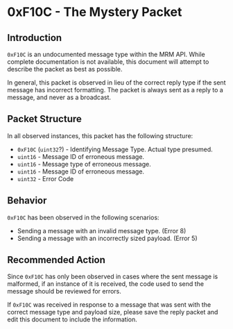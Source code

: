 # 0xF10C - The Mystery Packet

## Introduction

`0xF10C` is an undocumented message type within the MRM API. While complete documentation is not available, this document will attempt to describe the packet as best as possible.

In general, this packet is observed in lieu of the correct reply type if the sent message has incorrect formatting. The packet is always sent as a reply to a message, and never as a broadcast.

## Packet Structure

In all observed instances, this packet has the following structure:

- `0xF10C` (`uint32`?) - Identifying Message Type. Actual type presumed.
- `uint16` - Message ID of erroneous message.
- `uint16` - Message type of erroneous message.
- `uint16` - Message ID of erroneous message.
- `uint32` - Error Code

## Behavior

`0xF10C` has been observed in the following scenarios:

- Sending a message with an invalid message type. (Error 8)
- Sending a message with an incorrectly sized payload. (Error 5)

## Recommended Action

Since `0xF10C` has only been observed in cases where the sent message is malformed, if an instance of it is received, the code used to send the message should be reviewed for errors.

If `0xF10C` was received in response to a message that was sent with the correct message type and payload size, please save the reply packet and edit this document to include the information.
